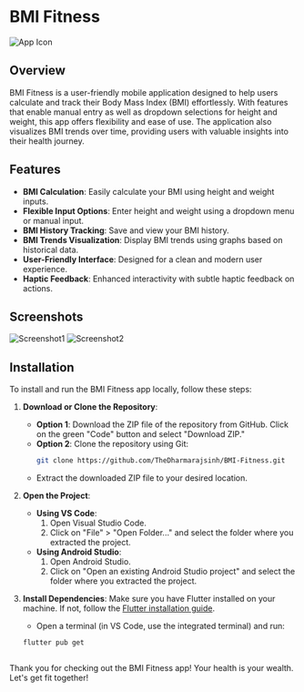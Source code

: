 # BMI Fitness

![App Icon](https://github.com/user-attachments/assets/db1be49e-455f-488b-82d4-30717a5a7632)


## Overview

BMI Fitness is a user-friendly mobile application designed to help users calculate and track their Body Mass Index (BMI) effortlessly. With features that enable manual entry as well as dropdown selections for height and weight, this app offers flexibility and ease of use. The application also visualizes BMI trends over time, providing users with valuable insights into their health journey.


## Features

- **BMI Calculation**: Easily calculate your BMI using height and weight inputs.
- **Flexible Input Options**: Enter height and weight using a dropdown menu or manual input.
- **BMI History Tracking**: Save and view your BMI history.
- **BMI Trends Visualization**: Display BMI trends using graphs based on historical data.
- **User-Friendly Interface**: Designed for a clean and modern user experience.
- **Haptic Feedback**: Enhanced interactivity with subtle haptic feedback on actions.


## Screenshots

![Screenshot1](path_to_screenshot1.png) <!-- Replace with actual paths to your screenshots -->
![Screenshot2](path_to_screenshot2.png)


## Installation

To install and run the BMI Fitness app locally, follow these steps:

1. **Download or Clone the Repository**:
   - **Option 1**: Download the ZIP file of the repository from GitHub. Click on the green "Code" button and select "Download ZIP."
   - **Option 2**: Clone the repository using Git:
     ```bash
     git clone https://github.com/TheDharmarajsinh/BMI-Fitness.git
     ```
   - Extract the downloaded ZIP file to your desired location.

2. **Open the Project**:
   - **Using VS Code**:
     1. Open Visual Studio Code.
     2. Click on "File" > "Open Folder..." and select the folder where you extracted the project.
   - **Using Android Studio**:
     1. Open Android Studio.
     2. Click on "Open an existing Android Studio project" and select the folder where you extracted the project.

3. **Install Dependencies**:
   Make sure you have Flutter installed on your machine. If not, follow the [Flutter installation guide](https://flutter.dev/docs/get-started/install).
   - Open a terminal (in VS Code, use the integrated terminal) and run:
   ```bash
   flutter pub get


   
Thank you for checking out the BMI Fitness app! Your health is your wealth. Let's get fit together!

